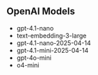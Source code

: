 ## OpenAI Models
- gpt-4.1-nano
- text-embedding-3-large
- gpt-4.1-nano-2025-04-14
- gpt-4.1-mini-2025-04-14
- gpt-4o-mini
- o4-mini